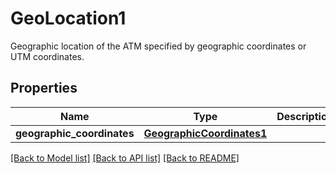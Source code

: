 # GeoLocation1

Geographic location of the ATM specified by geographic coordinates or UTM coordinates.
## Properties
Name | Type | Description | Notes
------------ | ------------- | ------------- | -------------
**geographic_coordinates** | [**GeographicCoordinates1**](GeographicCoordinates1.md) |  | [optional] 

[[Back to Model list]](../README.md#documentation-for-models) [[Back to API list]](../README.md#documentation-for-api-endpoints) [[Back to README]](../README.md)


